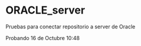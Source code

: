 # ORACLE_server

Pruebas para conectar repositorio a server de Oracle

Probando 16 de Octubre 10:48
